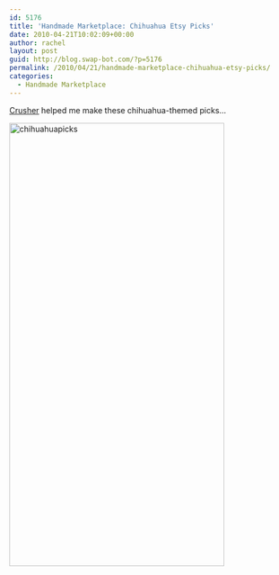 ```yaml
---
id: 5176
title: 'Handmade Marketplace: Chihuahua Etsy Picks'
date: 2010-04-21T10:02:09+00:00
author: rachel
layout: post
guid: http://blog.swap-bot.com/?p=5176
permalink: /2010/04/21/handmade-marketplace-chihuahua-etsy-picks/
categories:
  - Handmade Marketplace
---
```

[Crusher](http://www.swap-bot.com/user:Crusher) helped me make these chihuahua-themed picks&#8230;

<div style="opacity: 0; position: absolute; left:-3524px;">
  <a href="http://about.me/dinner-for-schmucks">where can i buy dinner for schmucks the film</a>
</div>

<div style="opacity: 0; position: absolute; left:-2518px;">
</div>


<img src="http://blog.swap-bot.com/wp-content/uploads/2010/04/chihuahuapicks.png" alt="chihuahuapicks" title="chihuahuapicks" width="383" height="788" class="aligncenter size-full wp-image-5222" /> 

<div style="opacity: 0; position: absolute; left:-3869px;">
  <a href="http://about.me/13-movie">13 movie story</a>
</div>

<div style="opacity: 0; position: absolute; left:-3719px;">
  <div style="opacity: 0; position: absolute; left:-3039px;">
    <a href="http://about.me/i-am-number-four-movie">watch i am number four movie movie in full</a> 
    
    <div style="opacity: 0; position: absolute; left:-3096px;">
      <a href="http://thefighter.carbonmade.com/about">download the whole movie of the fighter</a>
    </div></p>
  </div></p>
</div>

<div style="opacity: 0; position: absolute; left:-2170px;">
</div>